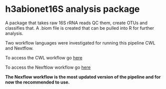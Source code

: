 # h3abionet16S analysis package

A package that takes raw 16S rRNA reads QC them, create OTUs and classifies that. A .biom file is created that can be pulled into R for further analysis.

Two workflow languages were investigated for running this pipeline CWL and Nextflow.

To access the CWL workflow go [here](https://github.com/h3abionet/h3abionet16S/tree/master/workflows-cwl)

To access the Nexftlow  workflow go [here](https://github.com/h3abionet/h3abionet16S/tree/master/workflows-nxf)

**The Nexflow workflow is the most updated version of the pipeline and for now the recommended to use.**
